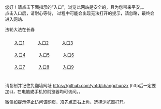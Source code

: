 您好！请点击下面指示的“入口”，浏览此网站是安全的，且为您带来平安。。 <br/>
点击入口后，请耐心等待， 过程中可能会出现无法打开的提示，请忽略，最终会进入网站. </br>

法轮大法在长春<br/>
<div style="padding:10px"><a style="margin:20px" target="_blank" href="https://d2khw5m2shpytc.cloudfront.net/2Qpsp?shmzmfnp" id="ccLink1" rel="nofollow">入口1</a> <a target="_blank" style="margin:20px" href="https://d1xrrmrkxy9ndj.cloudfront.net/2Qpsp?neqjixu" id="ccLink2" rel="nofollow">入口2</a> <a style="margin:20px" target="_blank" href="https://d11veaqva5vzz.cloudfront.net/2Qpsp?ulegt" id="ccLink3" rel="nofollow">入口3</a></div>

<div style="padding:10px" ><a style="margin:20px" target="_blank" href="https://d2khw5m2shpytc.cloudfront.net/2Qpsp?shmzmfnp" id="ccLink4" rel="nofollow">入口4</a> <a style="margin:20px" href="https://d1xrrmrkxy9ndj.cloudfront.net/2Qpsp?neqjixu" target="_blank" id="ccLink5" rel="nofollow">入口5</a> <a style="margin:20px" href="https://d11veaqva5vzz.cloudfront.net/2Qpsp?ulegt" target="_blank" id="ccLink6" rel="nofollow">入口6</a></div>

<div style="padding:10px"><a style="margin:20px" target="_blank" href="https://d2khw5m2shpytc.cloudfront.net/2Qpsp?shmzmfnp" id="ccLink7" rel="nofollow">入口7</a> <a style="margin:20px" href="https://d1xrrmrkxy9ndj.cloudfront.net/2Qpsp?neqjixu" target="_blank" id="ccLink8" rel="nofollow">入口8</a> <a style="margin:20px" target="_blank" href="https://d11veaqva5vzz.cloudfront.net/2Qpsp?ulegt" id="ccLink9" rel="nofollow">入口9</a></div>

<br/>



请复制并记住免翻墙网址 https://github.com/yntd/changchunzx (http后一定要加s)，在电脑或手机的浏览器均可访问。。<br/>

微信如提示停止访问该网页，须先点击右上角，选择浏览器打开。

